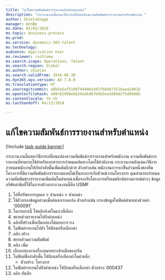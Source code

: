 ```yaml
--- 
title: "แก้ไขความสัมพันธ์การรายงานสำหรับตำแหน่ง"
description: "กระบวนงานนี้แสดงวิธีการเปลี่ยนแปลงความสัมพันธ์การรายงานสำหรับพนักงาน "
author: ShielaSogge
manager: AnnBe
ms.date: 03/02/2016
ms.topic: business-process
ms.prod: 
ms.service: dynamics-365-talent
ms.technology: 
audience: Application User
ms.reviewer: rschloma
ms.search.scope: Operations, Talent
ms.search.region: Global
ms.author: shielas
ms.search.validFrom: 2016-06-30
ms.dyn365.ops.version: AX 7.0.0
ms.translationtype: HT
ms.sourcegitcommit: a8b5a5af5108744406a3d2fb84d7151baea2481b
ms.openlocfilehash: 4d8c82998e6b19adbd67b6b5ea3d68d2fbd08d8b
ms.contentlocale: th-th
ms.lasthandoff: 04/13/2018

---
```

# <a name="modify-reporting-relationships-for-a-position"></a>แก้ไขความสัมพันธ์การรายงานสำหรับตำแหน่ง

[!include [task guide banner](../../includes/task-guide-banner.md)]

กระบวนงานนี้แสดงวิธีการเปลี่ยนแปลงความสัมพันธ์การรายงานสำหรับพนักงาน  ความสัมพันธ์การรายงานที่สามารถใช้สำหรับเอกสารการกำหนดเส้นทางโดยใช้ลำดับงาน  กระบวนงานยังแสดงวิธีการกำหนดพนักงานให้กับลำดับชั้นเพิ่มเติมอีกด้วย  ตัวอย่างเช่น พนักงานอาจจะเป็นส่วนหนึ่งของทีมโครงการที่มีความสัมพันธ์การรายงานแบบไม่เป็นทางการกับหัวหน้างานโครงการ  คุณสามารถกำหนดความสัมพันธ์การรายงานเพิ่มเติมในตำแหน่งเพื่อรองรับโครงการหรือเมตริกซ์สถานการณ์ต่างๆ  ข้อมูลบริษัทสาธิตที่ใช้ในการสร้างกระบวนงานนี้คือ USMF

1. ไปที่ทรัพยากรบุคคล > ตำแหน่ง > ตำแหน่ง
2. ใช้ตัวกรองข้อมูลด่วนเพื่อค้นหาเรกคอร์ด  ตัวอย่างเช่น กรองข้อมูลในฟิลด์ตำแหน่งด้วยค่า '000091'
3. ในรายการนี้ ให้คลิกลิงค์ในแถวที่เลือก
4. ขยายส่วนรายงานไปยังตำแหน่ง
5. คลิกที่สร้างเพื่อเปิดกล่องโต้ตอบการวาง
6. ในฟิลด์รายงานไปยัง ให้ป้อนหรือเลือกค่า
7. คลิก สร้าง
8. ขยายส่วนความสัมพันธ์
9. คลิก เพิ่ม
10. เลือกกล่องกาเครื่องหมายทางซ้ายมือของกริด
11. ในฟิลด์ชื่อลำดับชั้น ให้ป้อนหรือเลือกค่าใดค่าหนึ่ง
    * ตัวอย่าง: โครงการ  
12. ในฟิลด์รายงานไปยังตำแหน่ง ให้ป้อนหรือเลือกค่า   ตัวอย่าง:  000437
13. คลิก บันทึก


